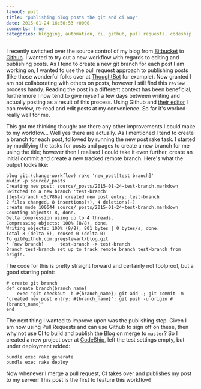 ```yaml
---
layout: post
title: "publishing blog posts the git and ci way"
date: 2015-01-24 16:50:53 +0000
comments: true
categories: blogging, automation, ci, github, pull requests, codeship
---
```

I recently switched over the source control of my blog from [Bitbucket](https://bitbucket.org/) to [Github](https://github.com/). I wanted to try out a new workflow with regards to editing and publishing posts. As I tend to create a new git branch for each post I am working on, I wanted to use the pull request approach to publishing posts (like those wonderful folks over at [ThoughtBot](http://playbook.thoughtbot.com/) for example). Now granted I am not collaborating with others on posts, however I still find this `review` process handy. Reading the post in a different context has been beneficial, furthermore I now tend to give myself a few days between writing and actually posting as a result of this process. Using Github and [their editor](https://github.com/blog/1379-zen-writing-mode) I can review, re-read and edit posts at my convenience. So far it's worked really well for me.

This got me thinking though: are there any other improvements I could make to my workflow... Well yes there are actually. As I mentioned I tend to create a branch for each post, followed by running the new post rake task. I started by modifying the tasks for posts and pages to create a new branch for me using the title; however then I realised I could take it even further, create an initial commit and create a new tracked remote branch. Here's what the output looks like:

    blog git:(change-workflow) rake 'new_post[test branch]'
    mkdir -p source/_posts
    Creating new post: source/_posts/2015-01-24-test-branch.markdown
    Switched to a new branch 'test-branch'
    [test-branch c5c786a] created new post entry: test-branch
    2 files changed, 8 insertions(+), 4 deletions(-)
    create mode 100644 source/_posts/2015-01-24-test-branch.markdown
    Counting objects: 8, done.
    Delta compression using up to 4 threads.
    Compressing objects: 100% (8/8), done.
    Writing objects: 100% (8/8), 801 bytes | 0 bytes/s, done.
    Total 8 (delta 6), reused 0 (delta 0)
    To git@github.com:gregstewart/blog.git
    * [new branch]      test-branch -> test-branch
    Branch test-branch set up to track remote branch test-branch from origin.
    
The code for this is pretty straight forward and certainly not foolproof, but a good starting point:

    # create git branch
    def create_branch(branch_name)
        exec "git checkout -b #{branch_name}; git add .; git commit -m 'created new post entry: #{branch_name}'; git push -u origin #{branch_name}"
    end

The next thing I wanted to improve upon was the publishing step. Given I am now using Pull Requests and can use Github
to sign off on these, then why not use CI to build and publish the Blog on merge to `master`? So I created a new project over at [CodeShip](https://codeship.com/), left the test settings empty, but under deployment added:

    bundle exec rake generate
    bundle exec rake deploy

Now whenever I merge a pull request, CI takes over and publishes my post to my server! This post is the first to feature this workflow!

